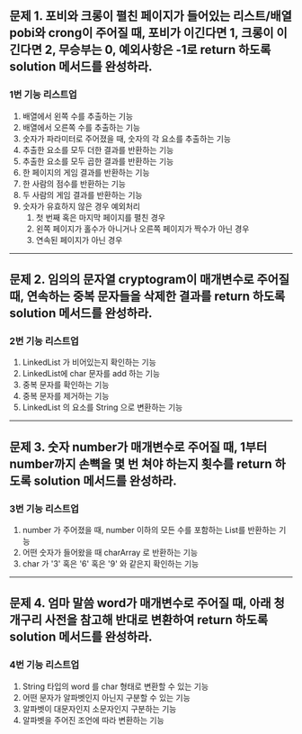 ## 문제 1. 포비와 크롱이 펼친 페이지가 들어있는 리스트/배열 pobi와 crong이 주어질 때, 포비가 이긴다면 1, 크롱이 이긴다면 2, 무승부는 0, 예외사항은 -1로 return 하도록 solution 메서드를 완성하라.

### 1번 기능 리스트업
1. 배열에서 왼쪽 수를 추출하는 기능
2. 배열에서 오른쪽 수를 추출하는 기능
3. 숫자가 파라미터로 주어졌을 때, 숫자의 각 요소를 추출하는 기능
4. 추출한 요소를 모두 더한 결과를 반환하는 기능
5. 추출한 요소를 모두 곱한 결과를 반환하는 기능
6. 한 페이지의 게임 결과를 반환하는 기능
7. 한 사람의 점수를 반환하는 기능
8. 두 사람의 게임 결과를 반환하는 기능
9. 숫자가 유효하지 않은 경우 예외처리
   1. 첫 번째 혹은 마지막 페이지를 펼친 경우
   2. 왼쪽 페이지가 홀수가 아니거나 오른쪽 페이지가 짝수가 아닌 경우
   3. 연속된 페이지가 아닌 경우
   
---

## 문제 2. 임의의 문자열 cryptogram이 매개변수로 주어질 때, 연속하는 중복 문자들을 삭제한 결과를 return 하도록 solution 메서드를 완성하라.

### 2번 기능 리스트업
1. LinkedList 가 비어있는지 확인하는 기능
2. LinkedList에 char 문자를 add 하는 기능
3. 중복 문자를 확인하는 기능
4. 중복 문자를 제거하는 기능
5. LinkedList<Charactor> 의 요소를 String 으로 변환하는 기능

---

## 문제 3. 숫자 number가 매개변수로 주어질 때, 1부터 number까지 손뼉을 몇 번 쳐야 하는지 횟수를 return 하도록 solution 메서드를 완성하라.

### 3번 기능 리스트업
1. number 가 주어졌을 때, number 이하의 모든 수를 포함하는 List를 반환하는 기능
2. 어떤 숫자가 들어왔을 때 charArray 로 반환하는 기능
3. char 가 '3' 혹은 '6' 혹은 '9' 와 같은지 확인하는 기능

---

## 문제 4. 엄마 말씀 word가 매개변수로 주어질 때, 아래 청개구리 사전을 참고해 반대로 변환하여 return 하도록 solution 메서드를 완성하라.

### 4번 기능 리스트업
1. String 타입의 word 를 char 형태로 변환할 수 있는 기능
2. 어떤 문자가 알파벳인지 아닌지 구분할 수 있는 기능
3. 알파벳이 대문자인지 소문자인지 구분하는 기능
4. 알파벳을 주어진 조언에 따라 변환하는 기능